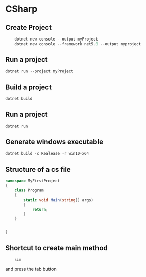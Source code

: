 # CSharp

## Create Project

```powershell
	dotnet new console --output myProject 
	dotnet new console --framework net5.0 --output myproject
```

## Run a project

```powershell
dotnet run --project myProject
```

## Build a project

```powershell
dotnet build
```
## Run a project

```powershell
dotnet run
```

## Generate windows executable

```powershell
dotnet build -c Realease -r win10-x64 
```


## Structure of a cs file

```c#
namespace MyFirstProject
{
	class Program
	{
		static void Main(string[] args)
		{
			return;
		} 
	}


}

```

## Shortcut to create main method

```vscode
	sim
```

and press the tab button
